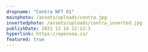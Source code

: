 ```yaml
---
dropname: "Contra NFT 01"
mainphoto: /assets/uploads/contra.jpg
invertedphoto: /assets/uploads/contra_inverted.jpg
publishDate: 2021 12 14 12:12:3
hyperlink: https://opensea.io/
featured: true
---
```

